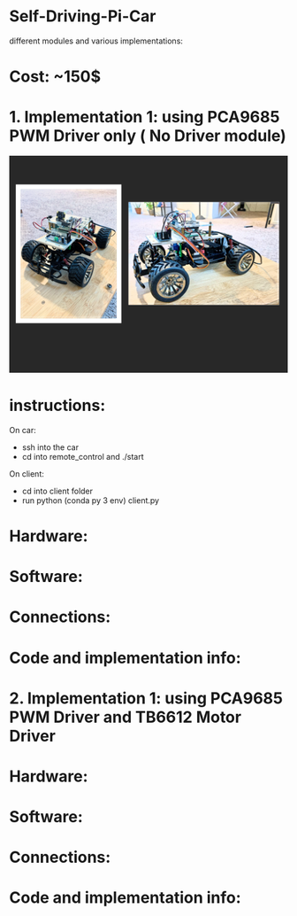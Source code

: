 # Self-Driving-Pi-Car
different modules and various implementations:

# Cost: ~150$

# 1. Implementation 1: using PCA9685 PWM Driver only ( No Driver module)

![alt text](https://github.com/srujansurapaneni/Self-Driving-Pi-Car/blob/master/Collage_Fotor.jpg)

# instructions:
On car:
- ssh into the car
- cd into remote_control and ./start

On client:
- cd into client folder
- run python (conda py 3 env) client.py

# Hardware:
# Software:
# Connections:
# Code and implementation info:

# 2. Implementation 1: using PCA9685 PWM Driver and TB6612 Motor Driver
# Hardware:
# Software:
# Connections:
# Code and implementation info:
